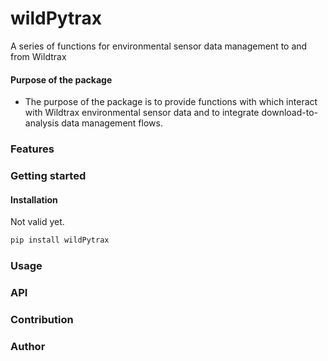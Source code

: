 # wildPytrax 
A series of functions for environmental sensor data management to and from Wildtrax

#### Purpose of the package
+ The purpose of the package is to provide functions with which interact with Wildtrax environmental sensor data and to integrate download-to-analysis data management flows.

### Features


### Getting started
#### Installation
Not valid yet.
```bash
pip install wildPytrax
```

### Usage



### API


### Contribution


### Author